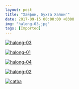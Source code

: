 ```yaml
---
layout: post
title: "Хайфон, бухта Халонг"
date: 2017-09-15 00:00:00 +0300
img: "halong-03.jpg"
tags: [Imported]
---
```


[![halong-03](/blog/assetshalong-03.jpg)](/blog/assetshalong-03.jpg)

[![halong-01](/blog/assetshalong-01.jpg)](/blog/assetshalong-01.jpg)

[![halong-04](/blog/assetshalong-04.jpg)](/blog/assetshalong-04.jpg)  

[![halong-02](/blog/assetshalong-02.jpg)](/blog/assetshalong-02.jpg)

[![catba](/blog/assetscatba.jpg)](/blog/assetscatba.jpg)